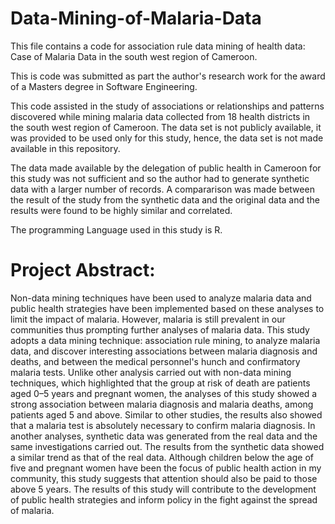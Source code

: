 # Data-Mining-of-Malaria-Data

This file contains a code for association rule data mining of health data: Case of Malaria Data in the south west region of Cameroon.

This is code was submitted as part the author's research work for the award of a Masters degree in Software Engineering. 

This code assisted in the study of associations or relationships and patterns discovered while mining malaria data collected from 18 health districts in the south west region of Cameroon. The data set is not publicly available, it was provided to be used only for this study, hence, the data set is not made available in this repository. 

The data made available by the delegation of public health in Cameroon for this study was not sufficient and so the author had to generate synthetic data with a 
larger number of records. A compararison was made between the result of the study from the synthetic data and the original data and the results were found to be highly similar and correlated. 

The programming Language used in this study is R. 

# Project Abstract: 
Non-data mining techniques have been used to analyze malaria data and public health strategies have
been implemented based on these analyses to limit the impact of malaria. However, malaria is still
prevalent in our communities thus prompting further analyses of malaria data. This study adopts a data
mining technique: association rule mining, to analyze malaria data, and discover interesting
associations between malaria diagnosis and deaths, and between the medical personnel's hunch and
confirmatory malaria tests. Unlike other analysis carried out with non-data mining techniques, which
highlighted that the group at risk of death are patients aged 0–5 years and pregnant women, the
analyses of this study showed a strong association between malaria diagnosis and malaria deaths,
among patients aged 5 and above. Similar to other studies, the results also showed that a malaria test is
absolutely necessary to confirm malaria diagnosis. In another analyses, synthetic data was generated
from the real data and the same investigations carried out. The results from the synthetic data showed a
similar trend as that of the real data. Although children below the age of five and pregnant women have
been the focus of public health action in my community, this study suggests that attention should also
be paid to those above 5 years. The results of this study will contribute to the development of public
health strategies and inform policy in the fight against the spread of malaria.
